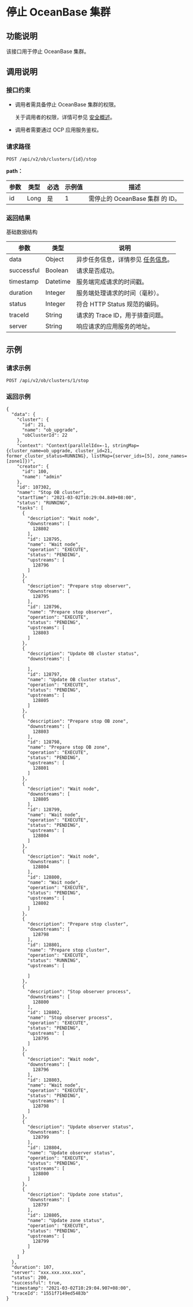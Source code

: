 停止 OceanBase 集群
====================================

功能说明
-------------------------

该接口用于停止 OceanBase 集群。

调用说明
-------------------------

### 接口约束

* 调用者需具备停止 OceanBase 集群的权限。

  关于调用者的权限，详情可参见 [安全概述](../../4.user-guide-2/3.features/7.system-management-features-1/4.security-overview.md)。
  
* 调用者需要通过 OCP 应用服务鉴权。

### 请求路径

`POST /api/v2/ob/clusters/{id}/stop`

**path：**

| 参数 |  类型  | 必选 | 示例值 |           描述            |
|----|------|----|-----|-------------------------|
| id | Long | 是  | 1   | 需停止的 OceanBase 集群 的 ID。 |

### 返回结果

基础数据结构

|     参数     |    类型    |                                说明                                |
|------------|----------|------------------------------------------------------------------|
| data       | Object   | 异步任务信息，详情参见 [任务信息](../17.appendix-1/1.dag-information.md)。 |
| successful | Boolean  | 请求是否成功。                                                          |
| timestamp  | Datetime | 服务端完成请求的时间戳。                                                     |
| duration   | Integer  | 服务端处理请求的时间（毫秒）。                                                  |
| status     | Integer  | 符合 HTTP Status 规范的编码。                                            |
| traceId    | String   | 请求的 Trace ID，用于排查问题。                                             |
| server     | String   | 响应请求的应用服务的地址。                                                    |

示例
-----------------------

### 请求示例

`POST /api/v2/ob/clusters/1/stop`

### 返回示例

```unknow
{
  "data": {
    "cluster": {
      "id": 21,
      "name": "ob_upgrade",
      "obClusterId": 22
    },
    "context": "Context(parallelIdx=-1, stringMap={cluster_name=ob_upgrade, cluster_id=21, former_cluster_status=RUNNING}, listMap={server_ids=[5], zone_names=[zone1]})",
    "creator": {
      "id": 100,
      "name": "admin"
    },
    "id": 107302,
    "name": "Stop OB cluster",
    "startTime": "2021-03-02T10:29:04.849+08:00",
    "status": "RUNNING",
    "tasks": [
      {
        "description": "Wait node",
        "downstreams": [
          128802
        ],
        "id": 128795,
        "name": "Wait node",
        "operation": "EXECUTE",
        "status": "PENDING",
        "upstreams": [
          128796
        ]
      },
      {
        "description": "Prepare stop observer",
        "downstreams": [
          128795
        ],
        "id": 128796,
        "name": "Prepare stop observer",
        "operation": "EXECUTE",
        "status": "PENDING",
        "upstreams": [
          128803
        ]
      },
      {
        "description": "Update OB cluster status",
        "downstreams": [
          
        ],
        "id": 128797,
        "name": "Update OB cluster status",
        "operation": "EXECUTE",
        "status": "PENDING",
        "upstreams": [
          128805
        ]
      },
      {
        "description": "Prepare stop OB zone",
        "downstreams": [
          128803
        ],
        "id": 128798,
        "name": "Prepare stop OB zone",
        "operation": "EXECUTE",
        "status": "PENDING",
        "upstreams": [
          128801
        ]
      },
      {
        "description": "Wait node",
        "downstreams": [
          128805
        ],
        "id": 128799,
        "name": "Wait node",
        "operation": "EXECUTE",
        "status": "PENDING",
        "upstreams": [
          128804
        ]
      },
      {
        "description": "Wait node",
        "downstreams": [
          128804
        ],
        "id": 128800,
        "name": "Wait node",
        "operation": "EXECUTE",
        "status": "PENDING",
        "upstreams": [
          128802
        ]
      },
      {
        "description": "Prepare stop cluster",
        "downstreams": [
          128798
        ],
        "id": 128801,
        "name": "Prepare stop cluster",
        "operation": "EXECUTE",
        "status": "RUNNING",
        "upstreams": [
          
        ]
      },
      {
        "description": "Stop observer process",
        "downstreams": [
          128800
        ],
        "id": 128802,
        "name": "Stop observer process",
        "operation": "EXECUTE",
        "status": "PENDING",
        "upstreams": [
          128795
        ]
      },
      {
        "description": "Wait node",
        "downstreams": [
          128796
        ],
        "id": 128803,
        "name": "Wait node",
        "operation": "EXECUTE",
        "status": "PENDING",
        "upstreams": [
          128798
        ]
      },
      {
        "description": "Update observer status",
        "downstreams": [
          128799
        ],
        "id": 128804,
        "name": "Update observer status",
        "operation": "EXECUTE",
        "status": "PENDING",
        "upstreams": [
          128800
        ]
      },
      {
        "description": "Update zone status",
        "downstreams": [
          128797
        ],
        "id": 128805,
        "name": "Update zone status",
        "operation": "EXECUTE",
        "status": "PENDING",
        "upstreams": [
          128799
        ]
      }
    ]
  },
  "duration": 107,
  "server": "xxx.xxx.xxx.xxx",
  "status": 200,
  "successful": true,
  "timestamp": "2021-03-02T10:29:04.907+08:00",
  "traceId": "1551f7149ed5483b"
}
```
